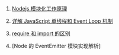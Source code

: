 1. [Nodejs 模块化工作原理](https://github.com/fyuanfen/note/blob/master/article/Server/Nodejs%E6%A8%A1%E5%9D%97%E5%8C%96%E5%B7%A5%E4%BD%9C%E5%8E%9F%E7%90%86.md)
2. [详解 JavaScript 单线程和 Event Loop 机制](https://github.com/fyuanfen/note/blob/master/article/Server/%E8%AF%A6%E8%A7%A3JavaScript%E5%8D%95%E7%BA%BF%E7%A8%8B%E5%92%8CEvent%20Loop%E6%9C%BA%E5%88%B6.md)

3. [require 和 import 的区别](https://github.com/fyuanfen/note/blob/master/article/Server/require%E5%92%8C%20import%E7%9A%84%E5%8C%BA%E5%88%AB.md)

4. [Node 的 EventEmitter 模块实现解析]
